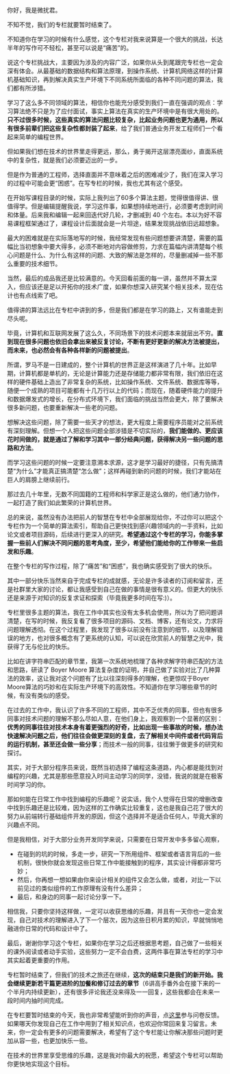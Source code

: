 你好，我是微扰君。

不知不觉，我们的专栏就要暂时结束了。

不知道你在学习的时候有什么感觉，这个专栏对我来说算是一个很大的挑战，长达半年的写作可不轻松，甚至可以说是“痛苦”的。

说这个专栏挑战大，主要因为涉及的内容广泛，如果你从头到尾跟完专栏也一定会深有体会。从最基础的数据结构和算法原理，到操作系统、计算机网络这样的计算机基础知识，再到解决真实生产环境下不同系统所面临的各种不同问题的算法，我们都有所涉猎。

学习了这么多不同领域的算法，相信你也能充分感受到我们一直在强调的观点：学习算法绝不只是为了应付面试，事实上算法在真实的生产环境中是有很大用处的。**只不过很多时候，这些真实的算法问题比较复杂，比起业务问题也更为通用，所以有很多前辈们把这些复杂性都封装了起来**，给了我们普通业务开发工程师们一个看起来简单的编程世界。

但如果我们想在技术的世界里走得更远，那么，勇于揭开这层漂亮面纱，直面系统中的复杂性，就是我们必须要迈出的一步。

但是作为普通的工程师，选择直面并不意味着之后的困难减少了，我们在深入学习的过程中可能会更“困惑”。在写专栏的时候，我也尤其有这个感受。

在开始写课程目录的时候，实际上我列出了60多个算法主题，觉得很值得讲、很值得学。但是编辑提醒我说，学习这件事，如果想持续地进行，必须要考虑到时间和体量。后来我和编辑一起来回迭代好几轮，才删减到 40 个左右。本以为好不容易课程框架通过了，课程设计后面就会是一片坦途，结果发现挑战依旧远超想象。

最大的困难就是在实际落地写的时候，我经常发现有些问题想要讲清楚，需要的篇幅比当初想象中要大得多，必须不断地对内容做修剪，力求在篇幅内讲清楚每个核心问题是什么、为什么有这样的问题、大致的解法是怎样的，尽量删减掉一些不那么重要的技术细节。

当然，最后的成品我还是比较满意的。今天回看前面的每一讲，虽然并不算太深入，但应该还是足以开拓你的技术广度，如果你想深入研究某个相关技术，现在估计也有点线索了吧。

值得讲的算法远比在专栏中讲到的多，但是我们都是在学习的路上，又有谁能走到尽头呢。

毕竟，计算机和互联网发展了这么久，不同场景下的技术问题本来就层出不穷。**直到现在很多问题也依旧会拿出来被反复讨论，不断有更好更新的解决方法被提出，而未来，也必然会有各种各样新的问题被提出**。

所谓，罗马不是一日建成的，整个计算机的世界正是这样演进了几十年。比如早期，计算机都是单机的，无论是计算能力还是存储能力都非常有限，我们依旧在这样的硬件基础上造出了非常复杂的系统，比如操作系统、文件系统、数据库等等，随便一个成熟的项目可能都有十几万行以上的代码；而现在，随着硬件能力的提升和数据爆发式的增长，在分布式环境下，我们面临的挑战当然会更大，除了要解决很多新问题，也要重新解决一些老的问题。

想解决这些问题，除了需要一些天才的想法，更大程度上需要程序员能对之前系统有深刻理解。但想一个人把这些问题全部涉猎是不切实际的，**我们能做的、更应该花时间做的，就是通过了解和学习其中一部分经典问题，获得解决另一些问题的思路和方法**。

而学习这些问题的时候一定要注意溯本求源，这才是学习最好的捷径，只有先搞清楚“为什么”才能真正搞清楚“怎么做”；这样再碰到新的问题的时候，我们才能站在巨人的肩膀上继续前行。

那过去几十年里，无数不同国籍的工程师和科学家正是这么做的，他们通力协作，一起打造了我们如此繁荣的计算机世界。

总的来说，虽然没有办法把前人的智慧在专栏中全部展现给你，不过你可以把这个专栏作为一个简单的算法索引，帮助自己更快找到感兴趣领域内的一手资料，比如论文或者项目源码，后续进行更深入的研究。**希望通过这个专栏的学习，你能多掌握一些前人们解决不同问题的思考角度，至少，希望他们能给你的工作带来一些启发和乐趣**。

在整个专栏的写作过程，除了“痛苦”和“困惑”，我也确实感受到了很大的快乐。

其中一部分快乐当然来自于完成专栏的成就感，无论是许多读者的订阅和留言，还是社群里大家的讨论，都让我感受到自己在做的事情是很有意义的。但更大的快乐还是来源于对知识的反复求证和探索（毕竟我更多时间在写:)）。

专栏里很多主题的算法，我在工作中其实也没有太多机会使用，所以为了把问题讲清楚，在写的时候，我反复看了很多项目的源码、文档、博客，还有论文，力求将问题理解透彻。在这个过程里，我发现了很多以前没有注意到的细节，以及理解错误的地方，也对很多概念有了更系统的认知，可以说在欣赏前人的智慧之光中，我获得了无与伦比的快乐。

比如在讲字符串匹配的章节里，我第一次系统地梳理了各种求解字符串匹配的方法和思路，研读了 Boyer Moore 算法复杂度的证明，并自己做了实验对比了几种算法的效率，这让我对这个问题有了比以往深刻得多的理解，也更惊叹于Boyer Moore算法的巧妙和在实际生产环境下的高效性。不知道你在学习哪些章节的时候，有没有类似的感受。

在过去的工作中，我认识了许多不同的工程师，其中不乏优秀的同事，但也有很多同事对技术问题的理解不那么尽如人意，在他们身上，我观察到一个显著的区别：**优秀的同事往往对技术本身有着更强烈的好奇，比如出现一些事故的时候，想办法快速解决问题之后，他们往往会做更深刻的复盘，去了解相关中间件或者代码背后的运行机制，甚至还会做一些分享**；而技术一般的同事，往往懒于做更多的研究和探讨。

其实，对于大部分程序员来说，既然当初选择了编程这条道路，内心都是能找到对编程的兴趣，尤其是那些愿意投入时间主动学习的同学，没错，我说的就是在极客时间学习的你。

那如何能在日常工作中找到编程的乐趣呢？说实话，我个人觉得在日常的增删改查中找到乐趣还是比较难，因为这样的工作确实比较重复，这也是我自己花了很大的努力从前端转行基础组件开发的原因，但这个选择并不是适合任何人，毕竟大家的兴趣点不同。

但是我相信，对于大部分业务开发同学来说，只需要在日常开发中多多留心观察，

- 在碰到的坑的时候，多走一步，研究一下所用组件、框架或者语言背后的一些机制，很快你就会发现这些日常工作中能接触到的程序，其实设计得都非常巧妙；
- 然后，你再想一想如果由你来设计相关的组件又会怎么做，或者，对比一下以前见过的类似组件的工作原理有没有什么差异；
- 最后，和身边的同事一起讨论分享一下。

相信我，只要你坚持这样做，一定可以收获思维的乐趣，并且有一天你也一定会发现，自己对技术的理解进入了下一个层次，因为这些日积月累的知识，早就悄悄地融进你日常的代码和设计中了。

最后，谢谢你学习这个专栏，如果你在学习之后还根据思考题，自己做了一些相关的课外阅读或者动手实验，这些努力一定不会白费，这两件事在算法专栏的学习中其实起着更重要的作用。

专栏暂时结束了，但我们的技术之旅还在继续，**这次的结束只是我们的新开始。我会继续更新若干篇更进阶的加餐和修订过去的章节**（6讲高手番外会在接下来的一个半月内持续更新），还有很多评论我还没来得及一一回复，这些我都会在未来一段时间内抽时间完成。

在专栏要暂时结束的今天，我也非常希望能听到你的声音，点[这里](https://jinshuju.net/f/HzWMHi)参与问卷反馈。如果哪天你发现自己在工作中用到了相关知识点，也欢迎你常回来复习留言。未来，你一定会有更多的问题需要解决，希望有了这个专栏能让你解决那些问题时更加从容一些，也更加快乐一些。

在技术的世界里享受思维的乐趣，这是我对你最大的祝愿，希望这个专栏可以帮助你更快地实现这个目标。